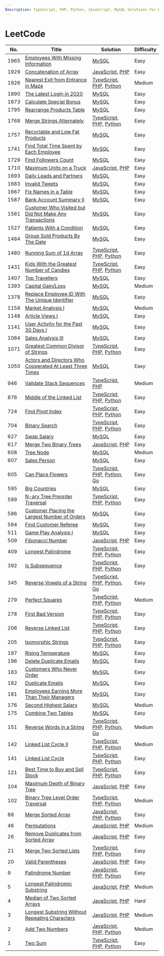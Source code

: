 ```yaml
---
Description: TypeScript, PHP, Python, JavaScript, MySQL Solutions for Leetcode
---
```


# LeetCode

<table data-full-width="true"><thead><tr><th>No.</th><th>Title</th><th>Solution</th><th>Difficulty</th></tr></thead><tbody><tr><td>1965</td><td><a href="problems/1965.-employees-with-missing-information.md">Employees With Missing Information</a></td><td><a href="problems/1965.-employees-with-missing-information.md#javascript">MySQL</a></td><td>Easy</td></tr><tr><td>1929</td><td><a href="problems/1929.-concatenation-of-array.md">Concatenation of Array</a></td><td><a href="problems/1929.-concatenation-of-array.md#javascript">JavaScript</a>, <a href="problems/1929.-concatenation-of-array.md#php">PHP</a></td><td>Easy</td></tr><tr><td>1926</td><td><a href="problems/1926.-nearest-exit-from-entrance-in-maze.md">Nearest Exit from Entrance in Maze</a></td><td><a href="problems/1926.-nearest-exit-from-entrance-in-maze.md#javascript">TypeScript</a>, <a href="problems/1926.-nearest-exit-from-entrance-in-maze.md#php">PHP</a>, <a href="problems/1926.-nearest-exit-from-entrance-in-maze.md#python">Python</a></td><td>Medium</td></tr><tr><td>1890</td><td><a href="problems/1890.-the-latest-login-in-2020.md">The Latest Login in 2020</a></td><td><a href="problems/1890.-the-latest-login-in-2020.md#javascript">MySQL</a></td><td>Easy</td></tr><tr><td>1873</td><td><a href="problems/1873.-calculate-special-bonus.md">Calculate Special Bonus</a></td><td><a href="problems/1873.-calculate-special-bonus.md#javascript">MySQL</a></td><td>Easy</td></tr><tr><td>1795</td><td><a href="problems/1795.-rearrange-products-table.md">Rearrange Products Table</a></td><td><a href="problems/1795.-rearrange-products-table.md#javascript">MySQL</a></td><td>Easy</td></tr><tr><td>1768</td><td><a href="problems/1768.-merge-strings-alternately.md">Merge Strings Alternately</a></td><td><a href="problems/1768.-merge-strings-alternately.md#typescript">TypeScript</a>, <a href="problems/1926.-nearest-exit-from-entrance-in-maze.md#php">PHP</a>, <a href="problems/1768.-merge-strings-alternately.md#python">Python</a></td><td>Easy</td></tr><tr><td>1757</td><td><a href="problems/1757.-recyclable-and-low-fat-products.md">Recyclable and Low Fat Products</a></td><td><a href="problems/1757.-recyclable-and-low-fat-products.md#mysql">MySQL</a></td><td>Easy</td></tr><tr><td>1741</td><td><a href="problems/1741.-find-total-time-spent-by-each-employee.md">Find Total Time Spent by Each Employee</a></td><td><a href="problems/1741.-find-total-time-spent-by-each-employee.md#javascript">MySQL</a></td><td>Easy</td></tr><tr><td>1729</td><td><a href="problems/1729.-find-followers-count.md">Find Followers Count</a></td><td><a href="problems/1729.-find-followers-count.md#javascript">MySQL</a></td><td>Easy</td></tr><tr><td>1710</td><td><a href="problems/1710.-maximum-units-on-a-truck.md">Maximum Units on a Truck</a></td><td><a href="problems/1710.-maximum-units-on-a-truck.md#javascript">JavaScript</a>, <a href="problems/1710.-maximum-units-on-a-truck.md#javascript-1">PHP</a></td><td>Easy</td></tr><tr><td>1693</td><td><a href="problems/1693.-daily-leads-and-partners.md">Daily Leads and Partners</a></td><td><a href="problems/1693.-daily-leads-and-partners.md#javascript">MySQL</a></td><td>Easy</td></tr><tr><td>1683</td><td><a href="problems/1683.-invalid-tweets.md">Invalid Tweets</a></td><td><a href="problems/1683.-invalid-tweets.md#mysql">MySQL</a></td><td>Easy</td></tr><tr><td>1667</td><td><a href="problems/1667.-fix-names-in-a-table.md">Fix Names in a Table</a></td><td><a href="problems/1667.-fix-names-in-a-table.md#javascript">MySQL</a></td><td>Easy</td></tr><tr><td>1587</td><td><a href="problems/1587.-bank-account-summary-ii.md">Bank Account Summary II</a></td><td><a href="problems/1587.-bank-account-summary-ii.md#javascript">MySQL</a></td><td>Easy</td></tr><tr><td>1581</td><td><a href="problems/1581.-customer-who-visited-but-did-not-make-any-transactions.md">Customer Who Visited but Did Not Make Any Transactions</a></td><td><a href="problems/1581.-customer-who-visited-but-did-not-make-any-transactions.md#javascript">MySQL</a></td><td>Easy</td></tr><tr><td>1527</td><td><a href="problems/1527.-patients-with-a-condition.md">Patients With a Condition</a></td><td><a href="problems/1527.-patients-with-a-condition.md#javascript">MySQL</a></td><td>Easy</td></tr><tr><td>1484</td><td><a href="problems/1484.-group-sold-products-by-the-date.md">Group Sold Products By The Date</a></td><td><a href="problems/1484.-group-sold-products-by-the-date.md#javascript">MySQL</a></td><td>Easy</td></tr><tr><td>1480</td><td><a href="problems/1480.-running-sum-of-1d-array.md">Running Sum of 1d Array</a></td><td><a href="problems/1480.-running-sum-of-1d-array.md#typescript">TypeScript</a>, <a href="problems/1480.-running-sum-of-1d-array.md#php">PHP</a>, <a href="problems/1480.-running-sum-of-1d-array.md#python">Python</a></td><td>Easy</td></tr><tr><td>1431</td><td><a href="problems/1431.-kids-with-the-greatest-number-of-candies.md">Kids With the Greatest Number of Candies</a></td><td><a href="problems/1431.-kids-with-the-greatest-number-of-candies.md#typescript">TypeScript</a>, <a href="problems/1431.-kids-with-the-greatest-number-of-candies.md#php">PHP</a>, <a href="problems/1431.-kids-with-the-greatest-number-of-candies.md#python">Python</a></td><td>Easy</td></tr><tr><td>1407</td><td><a href="problems/1407.-top-travellers.md">Top Travellers</a></td><td><a href="problems/1407.-top-travellers.md#javascript">MySQL</a></td><td>Easy</td></tr><tr><td>1393</td><td><a href="problems/1393.-capital-gain-loss.md">Capital Gain/Loss</a></td><td><a href="problems/1393.-capital-gain-loss.md#javascript">MySQL</a></td><td>Medium</td></tr><tr><td>1378</td><td><a href="problems/1378.-replace-employee-id-with-the-unique-identifier.md">Replace Employee ID With The Unique Identifier</a></td><td><a href="problems/1378.-replace-employee-id-with-the-unique-identifier.md#mysql">MySQL</a></td><td>Easy</td></tr><tr><td>1158</td><td><a href="problems/1158.-market-analysis-i.md">Market Analysis I</a></td><td><a href="problems/1158.-market-analysis-i.md#javascript">MySQL</a></td><td>Medium</td></tr><tr><td>1148</td><td><a href="problems/1148.-article-views-i.md">Article Views I</a></td><td><a href="problems/1148.-article-views-i.md#mysql">MySQL</a></td><td>Easy</td></tr><tr><td>1141</td><td><a href="problems/1141.-user-activity-for-the-past-30-days-i.md">User Activity for the Past 30 Days I</a></td><td><a href="problems/1141.-user-activity-for-the-past-30-days-i.md#javascript">MySQL</a></td><td>Easy</td></tr><tr><td>1084</td><td><a href="problems/1084.-sales-analysis-iii.md">Sales Analysis III</a></td><td><a href="problems/1084.-sales-analysis-iii.md#javascript">MySQL</a></td><td>Easy</td></tr><tr><td>1071</td><td><a href="problems/1071.-greatest-common-divisor-of-strings.md">Greatest Common Divisor of Strings</a></td><td><a href="problems/1071.-greatest-common-divisor-of-strings.md#typescript">TypeScript</a>, <a href="problems/1071.-greatest-common-divisor-of-strings.md#php">PHP</a>, <a href="problems/1071.-greatest-common-divisor-of-strings.md#python">Python</a></td><td>Easy</td></tr><tr><td>1050</td><td><a href="problems/1050.-actors-and-directors-who-cooperated-at-least-three-times.md">Actors and Directors Who Cooperated At Least Three Times</a></td><td><a href="problems/1050.-actors-and-directors-who-cooperated-at-least-three-times.md#javascript">MySQL</a></td><td>Easy</td></tr><tr><td>946</td><td><a href="problems/946.-validate-stack-sequences.md">Validate Stack Sequences</a></td><td><a href="problems/946.-validate-stack-sequences.md#typescript">TypeScript</a>, <a href="problems/946.-validate-stack-sequences.md#php">PHP</a></td><td>Medium</td></tr><tr><td>876</td><td><a href="problems/876.-middle-of-the-linked-list.md">Middle of the Linked List</a></td><td><a href="problems/876.-middle-of-the-linked-list.md#typescript">TypeScript</a>, <a href="problems/876.-middle-of-the-linked-list.md#php">PHP</a>, <a href="problems/876.-middle-of-the-linked-list.md#python">Python</a></td><td>Easy</td></tr><tr><td>724</td><td><a href="problems/724.-find-pivot-index.md">Find Pivot Index</a></td><td><a href="problems/724.-find-pivot-index.md#javascript">TypeScript</a>, <a href="problems/724.-find-pivot-index.md#javascript-1">PHP</a>, <a href="problems/724.-find-pivot-index.md#javascript-2">Python</a></td><td>Easy</td></tr><tr><td>704</td><td><a href="problems/704.-binary-search.md">Binary Search</a></td><td><a href="problems/704.-binary-search.md#typescript">TypeScript</a>, <a href="problems/704.-binary-search.md#php">PHP</a>, <a href="problems/704.-binary-search.md#python">Python</a></td><td>Easy</td></tr><tr><td>627</td><td><a href="problems/627.-swap-salary.md">Swap Salary</a></td><td><a href="problems/627.-swap-salary.md#javascript">MySQL</a></td><td>Easy</td></tr><tr><td>617</td><td><a href="problems/617.-merge-two-binary-trees.md">Merge Two Binary Trees</a></td><td><a href="problems/617.-merge-two-binary-trees.md#javascript">JavaScript</a>, <a href="problems/617.-merge-two-binary-trees.md#javascript-1">PHP</a></td><td>Easy</td></tr><tr><td>608</td><td><a href="problems/608.-tree-node.md">Tree Node</a></td><td><a href="problems/608.-tree-node.md#javascript">MySQL</a></td><td>Medium</td></tr><tr><td>607</td><td><a href="problems/607.-sales-person.md">Sales Person</a></td><td><a href="problems/607.-sales-person.md#javascript">MySQL</a></td><td>Easy</td></tr><tr><td>605</td><td><a href="problems/605.-can-place-flowers.md">Can Place Flowers</a></td><td><a href="problems/605.-can-place-flowers.md#typescript">TypeScript</a>, <a href="problems/605.-can-place-flowers.md#php">PHP</a>, <a href="problems/605.-can-place-flowers.md#python">Python</a>, <a href="problems/605.-can-place-flowers.md#go">Go</a></td><td>Easy</td></tr><tr><td>595</td><td><a href="problems/595.-big-countries.md">Big Countries</a></td><td><a href="problems/595.-big-countries.md#mysql">MySQL</a></td><td>Easy</td></tr><tr><td>589</td><td><a href="problems/589.-n-ary-tree-preorder-traversal.md">N-ary Tree Preorder Traversal</a></td><td><a href="problems/589.-n-ary-tree-preorder-traversal.md#typescript">TypeScript</a>, <a href="problems/589.-n-ary-tree-preorder-traversal.md#php">PHP</a>, <a href="problems/589.-n-ary-tree-preorder-traversal.md#python">Python</a></td><td>Easy</td></tr><tr><td>586</td><td><a href="problems/586.-customer-placing-the-largest-number-of-orders.md">Customer Placing the Largest Number of Orders</a></td><td><a href="problems/586.-customer-placing-the-largest-number-of-orders.md#javascript">MySQL</a></td><td>Easy</td></tr><tr><td>584</td><td><a href="problems/584.-find-customer-referee.md">Find Customer Referee</a></td><td><a href="problems/584.-find-customer-referee.md#mysql">MySQL</a></td><td>Easy</td></tr><tr><td>511</td><td><a href="problems/511.-game-play-analysis-i.md">Game Play Analysis I</a></td><td><a href="problems/511.-game-play-analysis-i.md#javascript">MySQL</a></td><td>Easy</td></tr><tr><td>509</td><td><a href="problems/509.-fibonacci-number.md">Fibonacci Number</a></td><td><a href="problems/509.-fibonacci-number.md#javascript">JavaScript</a>, <a href="problems/509.-fibonacci-number.md#javascript-1">PHP</a></td><td>Easy</td></tr><tr><td>409</td><td><a href="problems/409.-longest-palindrome.md">Longest Palindrome</a></td><td><a href="problems/409.-longest-palindrome.md#typescript">TypeScript</a>, <a href="problems/409.-longest-palindrome.md#php">PHP</a>, <a href="problems/409.-longest-palindrome.md#python">Python</a></td><td>Easy</td></tr><tr><td>392</td><td><a href="problems/392.-is-subsequence.md">Is Subsequence</a></td><td><a href="problems/392.-is-subsequence.md#typescript">TypeScript</a>, <a href="problems/392.-is-subsequence.md#php">PHP</a>, <a href="problems/392.-is-subsequence.md#python">Python</a></td><td>Easy</td></tr><tr><td>345</td><td><a href="problems/345.-reverse-vowels-of-a-string.md">Reverse Vowels of a String</a></td><td><a href="problems/345.-reverse-vowels-of-a-string.md#typescript">TypeScript</a>, <a href="problems/345.-reverse-vowels-of-a-string.md#php">PHP</a>, <a href="problems/345.-reverse-vowels-of-a-string.md#python">Python</a>, <a href="problems/345.-reverse-vowels-of-a-string.md#go">Go</a></td><td>Easy</td></tr><tr><td>279</td><td><a href="problems/279.-perfect-squares.md">Perfect Squares</a></td><td><a href="problems/279.-perfect-squares.md#typescript">TypeScript</a>, <a href="problems/279.-perfect-squares.md#php">PHP</a>, <a href="problems/279.-perfect-squares.md#python">Python</a></td><td>Medium</td></tr><tr><td>278</td><td><a href="problems/278.-first-bad-version.md">First Bad Version</a></td><td><a href="problems/278.-first-bad-version.md#typescript">TypeScript</a>, <a href="problems/278.-first-bad-version.md#php">PHP</a>, <a href="problems/278.-first-bad-version.md#python">Python</a></td><td>Easy</td></tr><tr><td>206</td><td><a href="problems/206.-reverse-linked-list.md">Reverse Linked List</a></td><td><a href="problems/206.-reverse-linked-list.md#typescript">TypeScript</a>, <a href="problems/206.-reverse-linked-list.md#php">PHP</a>, <a href="problems/206.-reverse-linked-list.md#python">Python</a></td><td>Easy</td></tr><tr><td>205</td><td><a href="problems/205.-isomorphic-strings.md">Isomorphic Strings</a></td><td><a href="problems/205.-isomorphic-strings.md#typescript">TypeScript</a>, <a href="problems/205.-isomorphic-strings.md#php">PHP</a>, <a href="problems/205.-isomorphic-strings.md#python">Python</a></td><td>Easy</td></tr><tr><td>197</td><td><a href="problems/197.-rising-temperature.md">Rising Temperature</a></td><td><a href="problems/197.-rising-temperature.md#javascript">MySQL</a></td><td>Easy</td></tr><tr><td>196</td><td><a href="problems/196.-delete-duplicate-emails.md">Delete Duplicate Emails</a></td><td><a href="problems/196.-delete-duplicate-emails.md#javascript">MySQL</a></td><td>Easy</td></tr><tr><td>183</td><td><a href="problems/183.-customers-who-never-order.md">Customers Who Never Order</a></td><td><a href="problems/183.-customers-who-never-order.md#javascript">MySQL</a></td><td>Easy</td></tr><tr><td>182</td><td><a href="problems/182.-duplicate-emails.md">Duplicate Emails</a></td><td><a href="problems/182.-duplicate-emails.md#javascript">MySQL</a></td><td>Easy</td></tr><tr><td>181</td><td><a href="problems/181.-employees-earning-more-than-their-managers.md">Employees Earning More Than Their Managers</a></td><td><a href="problems/181.-employees-earning-more-than-their-managers.md#javascript">MySQL</a></td><td>Easy</td></tr><tr><td>176</td><td><a href="problems/176.-second-highest-salary.md">Second Highest Salary</a></td><td><a href="problems/176.-second-highest-salary.md#javascript">MySQL</a></td><td>Medium</td></tr><tr><td>175</td><td><a href="problems/175.-combine-two-tables.md">Combine Two Tables</a></td><td><a href="problems/175.-combine-two-tables.md#javascript">MySQL</a></td><td>Easy</td></tr><tr><td>151</td><td><a href="problems/151.-reverse-words-in-a-string.md">Reverse Words in a String</a></td><td><a href="problems/151.-reverse-words-in-a-string.md#typescript">TypeScript</a>, <a href="problems/151.-reverse-words-in-a-string.md#php">PHP</a>, <a href="problems/151.-reverse-words-in-a-string.md#python">Python</a>, <a href="problems/151.-reverse-words-in-a-string.md#go">Go</a></td><td>Medium</td></tr><tr><td>142</td><td><a href="problems/142.-linked-list-cycle-ii.md">Linked List Cycle II</a></td><td><a href="problems/142.-linked-list-cycle-ii.md#typescript">TypeScript</a>, <a href="problems/142.-linked-list-cycle-ii.md#php">PHP</a>, <a href="problems/142.-linked-list-cycle-ii.md#python">Python</a></td><td>Medium</td></tr><tr><td>141</td><td><a href="problems/141.-linked-list-cycle.md">Linked List Cycle</a></td><td><a href="problems/141.-linked-list-cycle.md#typescript">TypeScript</a>, <a href="problems/141.-linked-list-cycle.md#php">PHP</a>, <a href="problems/141.-linked-list-cycle.md#python">Python</a></td><td>Easy</td></tr><tr><td>121</td><td><a href="problems/121.-best-time-to-buy-and-sell-stock.md">Best Time to Buy and Sell Stock</a></td><td><a href="problems/121.-best-time-to-buy-and-sell-stock.md#typescript">TypeScript</a>, <a href="problems/121.-best-time-to-buy-and-sell-stock.md#php">PHP</a>, <a href="problems/121.-best-time-to-buy-and-sell-stock.md#python">Python</a></td><td>Easy</td></tr><tr><td>104</td><td><a href="problems/104.-maximum-depth-of-binary-tree.md">Maximum Depth of Binary Tree</a></td><td><a href="problems/104.-maximum-depth-of-binary-tree.md#javascript">JavaScript</a>, <a href="problems/104.-maximum-depth-of-binary-tree.md#javascript-1">PHP</a></td><td>Easy</td></tr><tr><td>102</td><td><a href="problems/102.-binary-tree-level-order-traversal.md">Binary Tree Level Order Traversal</a></td><td><a href="problems/102.-binary-tree-level-order-traversal.md#typescript">TypeScript</a>, <a href="problems/102.-binary-tree-level-order-traversal.md#php">PHP</a>, <a href="problems/102.-binary-tree-level-order-traversal.md#python">Python</a></td><td>Medium</td></tr><tr><td>88</td><td><a href="problems/88.-merge-sorted-array.md">Merge Sorted Array</a></td><td><a href="problems/88.-merge-sorted-array.md#javascript">JavaScript</a>, <a href="problems/88.-merge-sorted-array.md#php">PHP</a>, <a href="problems/88.-merge-sorted-array.md#python">Python</a></td><td>Easy</td></tr><tr><td>46</td><td><a href="problems/46.-permutations.md">Permutations</a></td><td><a href="problems/46.-permutations.md#javascript">JavaScript</a>, <a href="problems/46.-permutations.md#javascript-1">PHP</a></td><td>Medium</td></tr><tr><td>26</td><td><a href="problems/26.-remove-duplicates-from-sorted-array.md">Remove Duplicates from Sorted Array</a></td><td><a href="problems/26.-remove-duplicates-from-sorted-array.md#javascript">JavaScript</a>, <a href="problems/26.-remove-duplicates-from-sorted-array.md#javascript-1">PHP</a></td><td>Easy</td></tr><tr><td>21</td><td><a href="problems/21.-merge-two-sorted-lists.md">Merge Two Sorted Lists</a></td><td><a href="problems/21.-merge-two-sorted-lists.md#typescript">TypeScript</a>, <a href="problems/21.-merge-two-sorted-lists.md#php">PHP</a>, <a href="problems/21.-merge-two-sorted-lists.md#python">Python</a></td><td>Easy</td></tr><tr><td>20</td><td><a href="problems/20.-valid-parentheses.md">Valid Parentheses</a></td><td><a href="problems/20.-valid-parentheses.md#javascript">JavaScript</a>, <a href="problems/20.-valid-parentheses.md#javascript-1">PHP</a></td><td>Easy</td></tr><tr><td>9</td><td><a href="problems/9.-palindrome-number.md">Palindrome Number</a></td><td><a href="problems/9.-palindrome-number.md#javascript">JavaScript</a>, <a href="problems/9.-palindrome-number.md#javascript-1">PHP</a>, <a href="problems/9.-palindrome-number.md#javascript-2">Python</a></td><td>Easy</td></tr><tr><td>5</td><td><a href="problems/5.-longest-palindromic-substring.md">Longest Palindromic Substring</a></td><td><a href="problems/5.-longest-palindromic-substring.md#javascript">JavaScript</a>, <a href="problems/5.-longest-palindromic-substring.md#javascript-1">PHP</a></td><td>Medium</td></tr><tr><td>4</td><td><a href="problems/4.-median-of-two-sorted-arrays.md">Median of Two Sorted Arrays</a></td><td><a href="problems/4.-median-of-two-sorted-arrays.md#javascript">JavaScript</a>, <a href="problems/4.-median-of-two-sorted-arrays.md#javascript-1">PHP</a></td><td>Hard</td></tr><tr><td>3</td><td><a href="problems/3.-longest-substring-without-repeating-characters.md">Longest Substring Without Repeating Characters</a></td><td><a href="problems/3.-longest-substring-without-repeating-characters.md#javascript">JavaScript</a>, <a href="problems/3.-longest-substring-without-repeating-characters.md#php">PHP</a></td><td>Medium</td></tr><tr><td>2</td><td><a href="problems/2.-add-two-numbers.md">Add Two Numbers</a></td><td><a href="problems/2.-add-two-numbers.md#javascript">JavaScript</a>, <a href="problems/2.-add-two-numbers.md#javascript-1">PHP</a>, <a href="problems/2.-add-two-numbers.md#javascript-2">Python</a></td><td>Medium</td></tr><tr><td>1</td><td><a href="problems/1.-two-sum.md">Two Sum</a></td><td><a href="problems/1.-two-sum.md#typescript">TypeScript</a>, <a href="problems/1.-two-sum.md#php">PHP</a>, <a href="problems/1.-two-sum.md#python">Python</a></td><td>Easy</td></tr></tbody></table>
